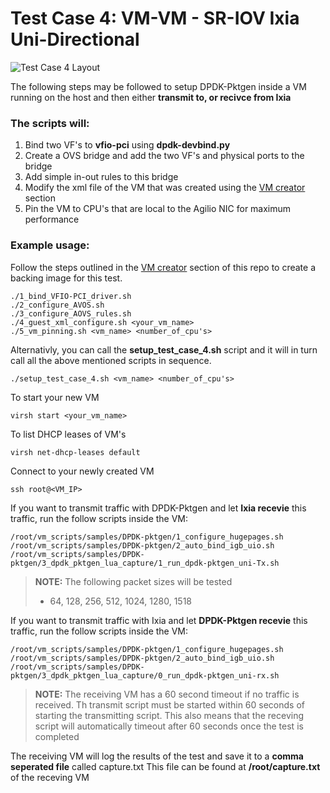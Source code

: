 # Test Case 4: VM-VM - SR-IOV Ixia Uni-Directional

![Test Case 4 Layout](https://github.com/netronome-support/IVG/blob/master/Vector%20Diagrams/Graphics/Test%20Case%204.png?raw=true)

The following steps may be followed to setup DPDK-Pktgen inside a VM running on the host and then either **transmit to, or recivce from Ixia**

### The scripts will:
1. Bind two VF's to **vfio-pci** using **dpdk-devbind.py**
2. Create a OVS bridge and add the two VF's and physical ports to the bridge
4. Add simple in-out rules to this bridge
5. Modify the xml file of the VM that was created using the [VM creator](https://github.com/netronome-support/IVG/tree/master/aovs_2.6B/vm_creator/ubuntu) section
5. Pin the VM to CPU's that are local to the Agilio NIC for maximum performance

### Example usage:
Follow the steps outlined in the [VM creator](https://github.com/netronome-support/IVG/tree/master/aovs_2.6B/vm_creator/ubuntu) section of this repo to create a backing image for this test.
```
./1_bind_VFIO-PCI_driver.sh
./2_configure_AVOS.sh
./3_configure_AOVS_rules.sh
./4_guest_xml_configure.sh <your_vm_name>
./5_vm_pinning.sh <vm_name> <number_of_cpu's>
```
Alternativly, you can call the **setup_test_case_4.sh** script and it will in turn call all the above mentioned scripts in sequence.
```
./setup_test_case_4.sh <vm_name> <number_of_cpu's>
```
To start your new VM
```
virsh start <your_vm_name>
```
To list DHCP leases of VM's
```
virsh net-dhcp-leases default
```
Connect to your newly created VM
```
ssh root@<VM_IP>
```
If you want to transmit traffic with DPDK-Pktgen and let **Ixia recevie** this traffic, run the follow scripts inside the VM:
```
/root/vm_scripts/samples/DPDK-pktgen/1_configure_hugepages.sh
/root/vm_scripts/samples/DPDK-pktgen/2_auto_bind_igb_uio.sh
/root/vm_scripts/samples/DPDK-pktgen/3_dpdk_pktgen_lua_capture/1_run_dpdk-pktgen_uni-Tx.sh
```
> **NOTE:**
> The following packet sizes will be tested
> - 64, 128, 256, 512, 1024, 1280, 1518

If you want to transmit traffic with Ixia and let **DPDK-Pktgen recevie** this traffic, run the follow scripts inside the VM:
```
/root/vm_scripts/samples/DPDK-pktgen/1_configure_hugepages.sh
/root/vm_scripts/samples/DPDK-pktgen/2_auto_bind_igb_uio.sh
/root/vm_scripts/samples/DPDK-pktgen/3_dpdk_pktgen_lua_capture/0_run_dpdk-pktgen_uni-rx.sh
```
> **NOTE:**
> The receiving VM has a 60 second timeout if no traffic is received. Th transmit script must be started within 60 seconds of starting the transmitting script. This also means that the receving script will automatically timeout after 60 seconds once the test is completed

The receiving VM will log the results of the test and save it to a **comma seperated file** called capture.txt
This file can be found at **/root/capture.txt** of the receving VM
